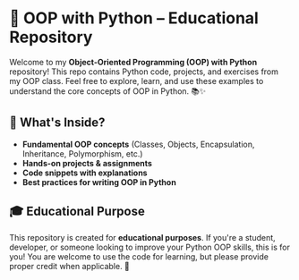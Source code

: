 # 🐍 OOP with Python – Educational Repository

Welcome to my **Object-Oriented Programming (OOP) with Python** repository! This repo contains Python code, projects, and exercises from my OOP class. Feel free to explore, learn, and use these examples to understand the core concepts of OOP in Python. 📚✨  

## 📌 What's Inside?
- **Fundamental OOP concepts** (Classes, Objects, Encapsulation, Inheritance, Polymorphism, etc.)
- **Hands-on projects & assignments**
- **Code snippets with explanations**
- **Best practices for writing OOP in Python**

## 🎓 Educational Purpose
This repository is created for **educational purposes**. If you're a student, developer, or someone looking to improve your Python OOP skills, this is for you! You are welcome to use the code for learning, but please provide proper credit when applicable. 🙌  
